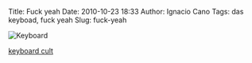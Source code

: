 Title: Fuck yeah
Date: 2010-10-23 18:33
Author: Ignacio Cano
Tags: das keyboad, fuck yeah
Slug: fuck-yeah

![Keyboard]({static}/images/keyboard-300x125.jpg)

[keyboard cult][]

  [keyboard cult]: http://www.codinghorror.com/blog/2010/10/the-keyboard-cult.html
    "keyboard cult"
